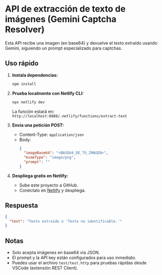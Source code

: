 # API de extracción de texto de imágenes (Gemini Captcha Resolver)

Esta API recibe una imagen (en base64) y devuelve el texto extraído usando Gemini, siguiendo un prompt especializado para captchas.

## Uso rápido

1. **Instala dependencias:**
   ```bash
   npm install
   ```

2. **Prueba localmente con Netlify CLI:**
   ```bash
   npx netlify dev
   ```
   La función estará en: `http://localhost:8888/.netlify/functions/extract-text`

3. **Envía una petición POST:**
   - Content-Type: `application/json`
   - Body:
     ```json
     {
       "imageBase64": "<BASE64_DE_TU_IMAGEN>",
       "mimeType": "image/png",
       "prompt": ""
     }
     ```

4. **Despliega gratis en Netlify:**
   - Sube este proyecto a GitHub.
   - Conéctalo en [Netlify](https://app.netlify.com/) y despliega.

## Respuesta
```json
{
  "text": "Texto extraído o 'Texto no identificable.'"
}
```

## Notas
- Solo acepta imágenes en base64 vía JSON.
- El prompt y la API key están configurados para uso inmediato.
- Puedes usar el archivo `test/test.http` para pruebas rápidas desde VSCode (extensión REST Client). 